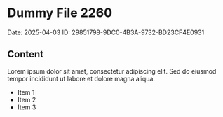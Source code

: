 # Dummy File 2260

Date: 2025-04-03
ID: 29851798-9DC0-4B3A-9732-BD23CF4E0931

## Content

Lorem ipsum dolor sit amet, consectetur adipiscing elit.
Sed do eiusmod tempor incididunt ut labore et dolore magna aliqua.

* Item 1
* Item 2
* Item 3
